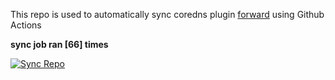 This repo is used to automatically sync coredns plugin [forward](https://github.com/QZLin/forward) using Github Actions

**sync job ran [66] times**

[![Sync Repo](https://github.com/QZLin/coredns-extract/actions/workflows/sync.yaml/badge.svg)](https://github.com/QZLin/coredns-extract/actions/workflows/sync.yaml)
